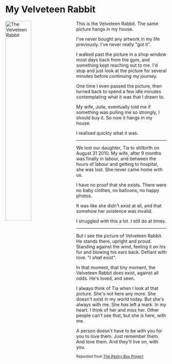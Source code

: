 # My Velveteen Rabbit

<img src="/images/spring.jpg?" alt="The Velveteen Rabbit" style="display: block; max-width: 100%; width: 40%; margin: 0 auto; margin-right: 20px; float: left;">

This is the Velveteen Rabbit. The same picture hangs in my house.

I've never bought any artwork in my life previously. I've never really "got it".

I walked past the picture in a shop window most days back from the gym, and something kept reaching out to me. I'd stop and just look at the picture for several minutes before continuing my journey.

One time I even passed the picture, then turned back to spend a few idle minutes contemplating what it was that I drawn to.

My wife, Julie, eventually told me if something was pulling me so strongly, I should buy it. So now it hangs in my house.

I realised quickly what it was.

---

We lost our daughter, Tia to stillbirth on August 31 2010. My wife, after 9 months was finally in labour, and between the hours of labour and getting to hospital, she was lost. She never came home with us.

I have no proof that she exists. There were no baby clothes, no balloons, no happy photos.

It was like she didn't exist at all, and that somehow her existence was invalid.

I struggled with this a lot. I still do at times.

---

But I see the picture of Velveteen Rabbit. He stands there, upright and proud. Standing against the wind, feeling it on his fur and blowing his ears back. Defiant with love. "I *shall* exist".

In that moment, that tiny moment, the Velveteen Rabbit does exist, against all odds. He's loved, and seen.

I always think of Tia when I look at that picture. She's not here any more. She doesn't exist in my world today. But she's always with me. She *has* left a mark. In my heart. I think of her and miss her. Other people can't see that, but she *is* here, with me.

A person doesn't have to be with you for you to love them. Just remember them. And love them. And they'll live on, with you.

<small>Reposted from <a href="https://the-pastry-box-project.net/remy-sharp/2014-august-26">The Pastry Box Project</a></small>
